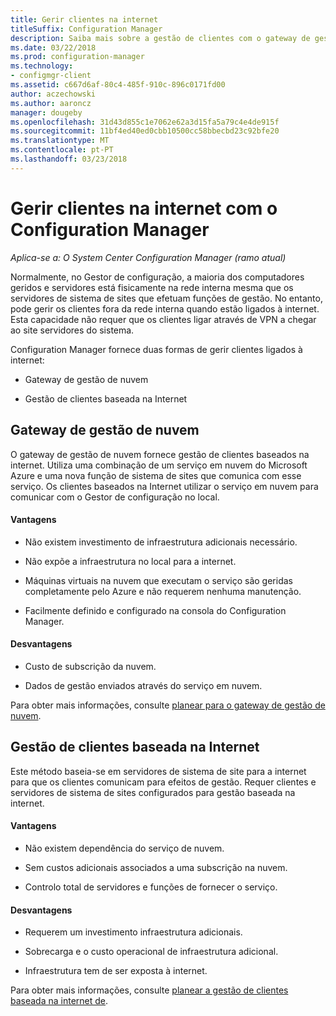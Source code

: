 ```yaml
---
title: Gerir clientes na internet
titleSuffix: Configuration Manager
description: Saiba mais sobre a gestão de clientes com o gateway de gestão de nuvem e gestão de clientes baseados na internet no Configuration Manager.
ms.date: 03/22/2018
ms.prod: configuration-manager
ms.technology:
- configmgr-client
ms.assetid: c667d6af-80c4-485f-910c-896c0171fd00
author: aczechowski
ms.author: aaroncz
manager: dougeby
ms.openlocfilehash: 31d43d855c1e7062e62a3d15fa5a79c4e4de915f
ms.sourcegitcommit: 11bf4ed40ed0cbb10500cc58bbecbd23c92bfe20
ms.translationtype: MT
ms.contentlocale: pt-PT
ms.lasthandoff: 03/23/2018
---
```

# <a name="manage-clients-on-the-internet-with-configuration-manager"></a>Gerir clientes na internet com o Configuration Manager

*Aplica-se a: O System Center Configuration Manager (ramo atual)*

Normalmente, no Gestor de configuração, a maioria dos computadores geridos e servidores está fisicamente na rede interna mesma que os servidores de sistema de sites que efetuam funções de gestão. No entanto, pode gerir os clientes fora da rede interna quando estão ligados à internet. Esta capacidade não requer que os clientes ligar através de VPN a chegar ao site servidores do sistema.

Configuration Manager fornece duas formas de gerir clientes ligados à internet:

-   Gateway de gestão de nuvem

-   Gestão de clientes baseada na Internet


## <a name="cloud-management-gateway"></a>Gateway de gestão de nuvem

O gateway de gestão de nuvem fornece gestão de clientes baseados na internet. Utiliza uma combinação de um serviço em nuvem do Microsoft Azure e uma nova função de sistema de sites que comunica com esse serviço. Os clientes baseados na Internet utilizar o serviço em nuvem para comunicar com o Gestor de configuração no local.

#### <a name="advantages"></a>Vantagens  

-   Não existem investimento de infraestrutura adicionais necessário.  

-   Não expõe a infraestrutura no local para a internet.  

-   Máquinas virtuais na nuvem que executam o serviço são geridas completamente pelo Azure e não requerem nenhuma manutenção.  

-   Facilmente definido e configurado na consola do Configuration Manager.  

#### <a name="disadvantages"></a>Desvantagens  

-   Custo de subscrição da nuvem.  

-   Dados de gestão enviados através do serviço em nuvem.  

Para obter mais informações, consulte [planear para o gateway de gestão de nuvem](plan-cloud-management-gateway.md).  



## <a name="internet-based-client-management"></a>Gestão de clientes baseada na Internet

Este método baseia-se em servidores de sistema de site para a internet para que os clientes comunicam para efeitos de gestão. Requer clientes e servidores de sistema de sites configurados para gestão baseada na internet.

#### <a name="advantages"></a>Vantagens  

-   Não existem dependência do serviço de nuvem.  

-   Sem custos adicionais associados a uma subscrição na nuvem.  

-   Controlo total de servidores e funções de fornecer o serviço.  

#### <a name="disadvantages"></a>Desvantagens  

-   Requerem um investimento infraestrutura adicionais.  

-   Sobrecarga e o custo operacional de infraestrutura adicional.  

-   Infraestrutura tem de ser exposta à internet.  

Para obter mais informações, consulte [planear a gestão de clientes baseada na internet de](plan-internet-based-client-management.md).  
